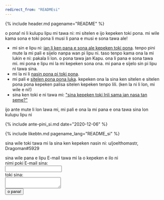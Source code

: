 ```yaml
---
redirect_from: "READMEsi"
---
```


{% include header.md pagename="README" %}

o pona! ni li kulupu lipu mi tawa ni: mi sitelen e ijo kepeken toki pona. mi wile kama sona e toki pona li musi li pana e musi e sona tawa ale!

- mi sin e lipu ni: [jan li ken pana e sona ale kepeken toki pona](https://joelthomastr.github.io/tokipona/pana-sona-ale_si). tenpo pini mute la mi pali e sijelo nanpa wan pi lipu ni. taso tenpo kama ona la mi lukin e ni: pakala li lon. o pona tawa jan Kapu. ona li pana e sona tawa mi. mi pona e lipu mi la mi kepeken sona ona. mi pana e sijelo sin pi lipu ni tawa sina.
- mi la ni li [nasin pona pi toki pona](https://joelthomastr.github.io/tokipona/nasin-pona-pi-toki-pona_si).
- mi pali e [sitelen pona pona luka](https://joelthomastr.github.io/tokipona/sitelen-pona-pona-luka_si). kepeken ona la sina ken sitelen e sitelen pona pona kepeken palisa sitelen kepeken tenpo lili. (ken la ni li lon, mi wile e ni!)
- sina ken toki e ni tawa mi: ["sina kepeken toki Inli sama jan nasa tan seme?"](https://joelthomastr.github.io/tokipona/kepeken-pi-toki-inli_si)

ijo ante mute li lon lawa mi, mi pali e ona la mi pana e ona tawa sina lon kulupu lipu ni

{% include ante-pini_si.md date="2020-12-06" %}

{% include likebtn.md pagename_lang="README_si" %}

sina wile toki tawa mi la sina ken kepeken nasin ni:
u/joelthomastr, Dragoman#5929

<form
  action="https://formspree.io/xpzyllzr"
  method="POST"
>
  <label>
    sina wile pana e lipu E-mail tawa mi la o kepeken e ilo ni<br>nimi poki E-mail sina:<br>
    <input type="text" name="_replyto">
  </label><br>
  <label>
    toki sina:<br>
    <textarea name="message"></textarea>
  </label>
<br>
  <button type="submit">o pana!</button>
